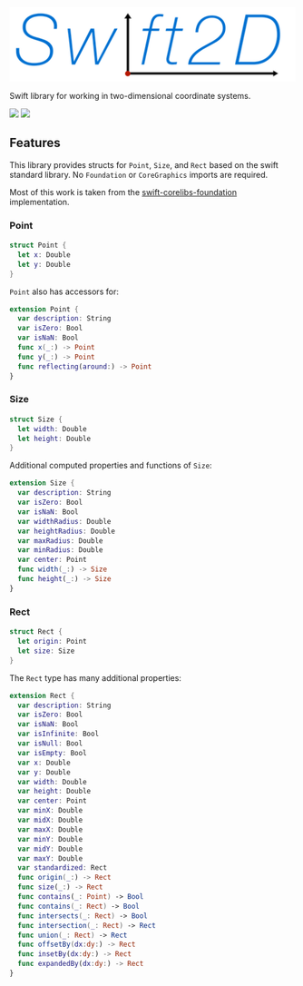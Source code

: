 <img src="Swift2D.png" width="512" max-width="90%" alt="Swift2D" />

Swift library for working in two-dimensional coordinate systems.

[![](https://img.shields.io/endpoint?url=https%3A%2F%2Fswiftpackageindex.com%2Fapi%2Fpackages%2Frichardpiazza%2FSwift2D%2Fbadge%3Ftype%3Dplatforms)](https://swiftpackageindex.com/richardpiazza/Swift2D)
[![](https://img.shields.io/endpoint?url=https%3A%2F%2Fswiftpackageindex.com%2Fapi%2Fpackages%2Frichardpiazza%2FSwift2D%2Fbadge%3Ftype%3Dswift-versions)](https://swiftpackageindex.com/richardpiazza/Swift2D)

## Features

This library provides structs for `Point`, `Size`, and `Rect` based on the swift standard library. No `Foundation` or `CoreGraphics` imports are required.

Most of this work is taken from the [swift-corelibs-foundation](https://github.com/swiftlang/swift-corelibs-foundation/blob/cac38ff51cd4a120387afb02f065c3f86fcfd42a/Sources/Foundation/NSGeometry.swift) implementation.

### Point

```swift
struct Point {
  let x: Double
  let y: Double
}
```

`Point` also has accessors for:

```swift
extension Point {
  var description: String
  var isZero: Bool
  var isNaN: Bool
  func x(_:) -> Point
  func y(_:) -> Point
  func reflecting(around:) -> Point
}
```

### Size

```swift
struct Size {
  let width: Double
  let height: Double
}
```

Additional computed properties and functions of `Size`:

```swift
extension Size {
  var description: String
  var isZero: Bool
  var isNaN: Bool
  var widthRadius: Double
  var heightRadius: Double
  var maxRadius: Double
  var minRadius: Double
  var center: Point
  func width(_:) -> Size
  func height(_:) -> Size
}
```

### Rect

```swift
struct Rect {
  let origin: Point
  let size: Size
}
```

The `Rect` type has many additional properties:
```swift
extension Rect {
  var description: String
  var isZero: Bool
  var isNaN: Bool
  var isInfinite: Bool
  var isNull: Bool
  var isEmpty: Bool
  var x: Double
  var y: Double
  var width: Double
  var height: Double
  var center: Point
  var minX: Double
  var midX: Double
  var maxX: Double
  var minY: Double
  var midY: Double
  var maxY: Double
  var standardized: Rect
  func origin(_:) -> Rect
  func size(_:) -> Rect
  func contains(_: Point) -> Bool
  func contains(_: Rect) -> Bool
  func intersects(_: Rect) -> Bool
  func intersection(_: Rect) -> Rect
  func union(_: Rect) -> Rect
  func offsetBy(dx:dy:) -> Rect
  func insetBy(dx:dy:) -> Rect
  func expandedBy(dx:dy:) -> Rect
}
```
